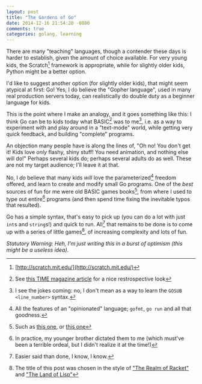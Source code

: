 ```yaml
---
layout: post
title: "The Gardens of Go"
date: 2014-12-16 21:54:20 -0800
comments: true
categories: golang, learning
---
```


There are many "teaching" languages, though a contender these days is harder to establish, given the amount of choice available. For very young kids, the Scratch[^1] framework is appropriate, while for slightly older kids, Python might be a better option.

I'd like to suggest another option (for slightly older kids), that might seem atypical at first: Go! Yes, I do believe the "Gopher language", used in many real production servers today, can realistically do double duty as a beginner language for kids.

This is the point where I make an analogy, and it goes something like this: I think Go can be to kids today what BASIC[^2] was to me[^3], i.e. as a way to experiment with and play around in a "text-mode" world, while getting very quick feedback, and building "complete" programs.

An objection many people have is along the lines of, "Oh no! You don't get it! Kids love _only_ flashy, shiny stuff! You need animation, and nothing else will do!" Perhaps several kids do; perhaps several adults do as well. These are not my target audience; I'll leave it at that.

No, I _do_ believe that many kids _will_ love the parameterized[^4] freedom offered, and learn to create and modify small Go programs. One of the _best_ sources of fun for me were old BASIC games books[^5], from where I used to type out entire[^6] programs (and then spend time fixing the inevitable typos that resulted).

Go has a simple syntax, that's easy to pick up (you can do a lot with just `int`s and `string`s!) and quick to run. All[^7] that remains to be done is to come up with a series of little games[^8], of increasing complexity and lots of fun.

_Statutory Warning: Heh, I'm just writing this in a burst of optimism (this might be a useless idea)._

[^1]: [http://scratch.mit.edu/](http://scratch.mit.edu/)
[^2]: See [this TIME magazine article](http://time.com/69316/basic/) for a nice restrospective look
[^3]: I see the jokes coming: no, I don't mean as a way to learn the `GOSUB <line_number>` syntax.
[^4]: All the features of an "opinionated" language; `gofmt`, `go run` and all that goodness.
[^5]: Such as [this one](http://www.amazon.com/BASIC-Computer-Games-Microcomputer-Edition/dp/0894800523), or [this one](http://www.amazon.com/More-Basic-Computer-Games-David/dp/0894801376/ref=pd_sim_b_1?ie=UTF8&refRID=1VG0C6RVPESH91TK90QJ)
[^6]: In practice, my younger brother dictated them to me (which must've been a terrible ordeal, but I didn't realize it at the time!)
[^7]: Easier said than done, I know, I know.
[^8]: The title of this post was chosen in the style of ["The Realm of Racket"](http://www.realmofracket.com/) and ["The Land of Lisp"](http://landoflisp.com/)
